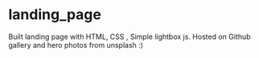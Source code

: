 # landing_page
Built landing page with HTML, CSS , Simple lightbox js. Hosted on Github 
gallery and hero photos from unsplash :)
